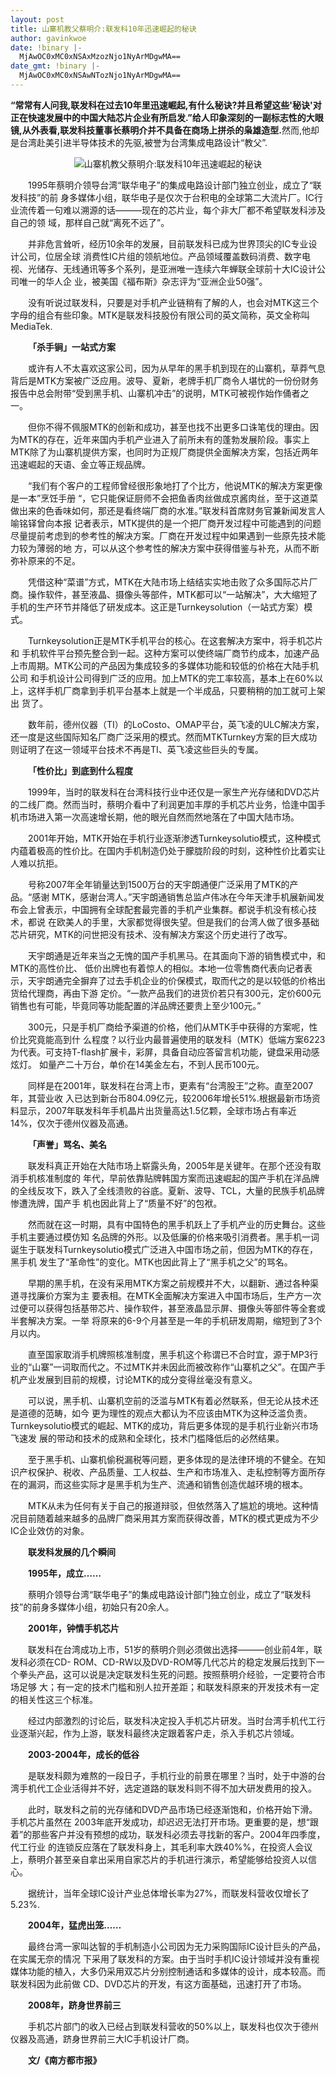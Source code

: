 ```yaml
---
layout: post
title: 山寨机教父蔡明介:联发科10年迅速崛起的秘诀
author: gavinkwoe
date: !binary |-
  MjAwOC0xMC0xNSAxMzozNjo1NyArMDgwMA==
date_gmt: !binary |-
  MjAwOC0xMC0xNSAwNTozNjo1NyArMDgwMA==
---
```

<span style="font-weight: bold;">“常常有人问我,联发科在过去10年里迅速崛起,有什么秘诀?并且希望这些'秘诀'对正在快速发展中的中国大陆芯片企业有所启发.”给人印象深刻的一副标志性的大眼镜,从外表看,联发科技董事长蔡明介并不具备在商场上拼杀的枭雄造型.</span>然而,他却是台湾赴美引进半导体技术的先驱,被誉为台湾集成电路设计“教父”.
 
<p align="center"><img src="http://img1.qq.com/tech/pics/13324/13324933.jpg" border="0" alt="山寨机教父蔡明介:联发科10年迅速崛起的秘诀" />
<p style="text-indent: 2em;">1995年蔡明介领导台湾“联华电子”的集成电路设计部门独立创业，成立了“联发科技”的前 身多媒体小组，联华电子是仅次于台积电的全球第二大流片厂。IC行业流传着一句难以溯源的话&mdash;&mdash;&mdash;现在的芯片业，每个非大厂都不希望联发科涉及自己的领 域，那样自己就“离死不远了”。
<p style="text-indent: 2em;">并非危言耸听，经历10余年的发展，目前联发科已成为世界顶尖的IC专业设计公司，位居全球 消费性IC片组的领航地位。产品领域覆盖数码消费、数字电视、光储存、无线通讯等多个系列，是亚洲唯一连续六年蝉联全球前十大IC设计公司唯一的华人企 业，被美国《福布斯》杂志评为“亚洲企业50强”。
<p style="text-indent: 2em;">没有听说过联发科，只要是对手机产业链稍有了解的人，也会对MTK这三个字母的组合有些印象。MTK是联发科技股份有限公司的英文简称，英文全称叫MediaTek.
<p style="text-indent: 2em;"><strong>「杀手锏」一站式方案</strong>
<p style="text-indent: 2em;">或许有人不太喜欢这家公司，因为从早年的黑手机到现在的山寨机，草莽气息背后是MTK方案被广泛应用。波导、夏新，老牌手机厂商令人堪忧的一份份财务报告中总会附带“受到黑手机、山寨机冲击”的说明，MTK可被视作始作俑者之一。
<p style="text-indent: 2em;">但你不得不佩服MTK的创新和成功，甚至也找不出更多口诛笔伐的理由。因为MTK的存在，近年来国内手机产业进入了前所未有的蓬勃发展阶段。事实上MTK除了为山寨机提供方案，也同时为正规厂商提供全面解决方案，包括近两年迅速崛起的天语、金立等正规品牌。
<p style="text-indent: 2em;">“我们有个客户的工程师曾经很形象地打了个比方，他说MTK的解决方案更像是一本”烹饪手册 “，它只能保证厨师不会把鱼香肉丝做成京酱肉丝，至于这道菜做出来的色香味如何，那还是看终端厂商的水准。”联发科首席财务官兼新闻发言人喻铭铎曾向本报 记者表示，MTK提供的是一个把厂商开发过程中可能遇到的问题尽量提前考虑到的参考性的解决方案。厂商在开发过程中如果遇到一些原先技术能力较为薄弱的地 方，可以从这个参考性的解决方案中获得借鉴与补充，从而不断弥补原来的不足。
<p style="text-indent: 2em;">凭借这种“菜谱”方式，MTK在大陆市场上结结实实地击败了众多国际芯片厂商。操作软件，甚至液晶、摄像头等部件，MTK都可以“一站解决”，大大缩短了手机的生产环节并降低了研发成本。这正是Turnkeysolution（一站式方案）模式。
<p style="text-indent: 2em;">Turnkeysolution正是MTK手机平台的核心。在这套解决方案中，将手机芯片和 手机软件平台预先整合到一起。这种方案可以使终端厂商节约成本，加速产品上市周期。MTK公司的产品因为集成较多的多媒体功能和较低的价格在大陆手机公司 和手机设计公司得到广泛的应用。加上MTK的完工率较高，基本上在60%以上，这样手机厂商拿到手机平台基本上就是一个半成品，只要稍稍的加工就可上架出 货了。
<p style="text-indent: 2em;">数年前，德州仪器（TI）的LoCosto、OMAP平台，英飞凌的ULC解决方案，还一度是这些国际知名厂商广泛采用的模式。然而MTKTurnkey方案的巨大成功则证明了在这一领域平台技术不再是TI、英飞凌这些巨头的专属。
<p style="text-indent: 2em;"><strong>「性价比」到底到什么程度</strong>
<p style="text-indent: 2em;">1999年，当时的联发科在台湾科技行业中还仅是一家生产光存储和DVD芯片的二线厂商。然而当时，蔡明介看中了利润更加丰厚的手机芯片业务，恰逢中国手机市场进入第一次高速增长期，他的眼光自然而然地落在了中国大陆市场。
<p style="text-indent: 2em;">2001年开始，MTK开始在手机行业逐渐渗透Turnkeysolutio模式，这种模式内蕴着极高的性价比。在国内手机制造仍处于朦胧阶段的时刻，这种性价比着实让人难以抗拒。
<p style="text-indent: 2em;">号称2007年全年销量达到1500万台的天宇朗通便广泛采用了MTK的产品。“感谢 MTK，感谢台湾人。”天宇朗通销售总监卢伟冰在今年天津手机展新闻发布会上曾表示，中国拥有全球配套最完善的手机产业集群。都说手机没有核心技术，都说 在欧美人的手里，大家都觉得很失望。但是我们的台湾人做了很多基础芯片研究，MTK的问世把没有技术、没有解决方案这个历史进行了改写。
<p style="text-indent: 2em;">天宇朗通是近年来当之无愧的国产手机黑马。在其面向下游的销售模式中，和MTK的高性价比、 低价出牌也有着惊人的相似。本地一位零售商代表向记者表示，天宇朗通完全摒弃了过去手机企业的价保模式，取而代之的是以较低的价格出货给代理商，再由下游 定价。“一款产品我们的进货价若只有300元，定价600元销售也有可能，毕竟同等功能配置的洋品牌还要贵上至少100元。”
<p style="text-indent: 2em;">300元，只是手机厂商给予渠道的价格，他们从MTK手中获得的方案呢，性价比究竟能高到什 么程度？以行业内最普遍使用的联发科（MTK）低端方案6223为代表。可支持T-flash扩展卡，彩屏，具备自动应答留言机功能，键盘采用动感炫灯。 如量产二十万台，单价在14美金左右，不到人民币100元。
<p style="text-indent: 2em;">同样是在2001年，联发科在台湾上市，更素有“台湾股王”之称。直至2007年，其营业收 入已达到新台币804.09亿元，较2006年增长51%.根据最新市场资料显示，2007年联发科年手机晶片出货量高达1.5亿颗，全球市场占有率近 14%，仅次于德州仪器及高通。
<p style="text-indent: 2em;"><strong>「声誉」骂名、美名</strong>
<p style="text-indent: 2em;">联发科真正开始在大陆市场上崭露头角，2005年是关键年。在那个还没有取消手机核准制度的 年代，早前依靠贴牌韩国方案而迅速崛起的国产手机在洋品牌的全线反攻下，跌入了全线溃败的谷底。夏新、波导、TCL，大量的民族手机品牌惨遭洗牌，国产手 机也因此背上了“质量不好”的包袱。
<p style="text-indent: 2em;">然而就在这一时期，具有中国特色的黑手机跃上了手机产业的历史舞台。这些手机主要通过模仿知 名品牌的外形。以及低廉的价格来吸引消费者。黑手机一词诞生于联发科Turnkeysolutio模式广泛进入中国市场之前，但因为MTK的存在，黑手机 发生了“革命性”的变化。MTK也因此背上了“黑手机之父”的骂名。
<p style="text-indent: 2em;">早期的黑手机，在没有采用MTK方案之前规模并不大，以翻新、通过各种渠道寻找廉价方案为主 要表相。在MTK全面解决方案进入中国市场后，生产方一次过便可以获得包括基带芯片、操作软件，甚至液晶显示屏、摄像头等部件等全套或半套解决方案。一举 将原来的6-9个月甚至是一年的手机研发周期，缩短到了3个月以内。
<p style="text-indent: 2em;">直至国家取消手机牌照核准制度，黑手机这个称谓已不合时宜，源于MP3行业的“山寨”一词取而代之。不过MTK并未因此而被改称作“山寨机之父”。在国产手机产业发展到目前的规模，讨论MTK的成分变得丝毫没有意义。
<p style="text-indent: 2em;">可以说，黑手机、山寨机空前的泛滥与MTK有着必然联系，但无论从技术还是道德的范畴，如今 更为理性的观点大都认为不应该由MTK为这种泛滥负责。Turnkeysolutio模式的崛起、MTK的成功，背后更多体现的是手机行业新兴市场飞速发 展的带动和技术的成熟和全球化，技术门槛降低后的必然结果。
<p style="text-indent: 2em;">至于黑手机、山寨机偷税漏税等问题，更多体现的是法律环境的不健全。在知识产权保护、税收、产品质量、工人权益、生产和市场准入、走私控制等方面所存在的漏洞，而这些实际才是黑手机为生产、流通和销售创造优越环境的根本。
<p style="text-indent: 2em;">MTK从未为任何有关于自己的报道辩驳，但依然落入了尴尬的境地。这种情况目前随着越来越多的品牌厂商采用其方案而获得改善，MTK的模式更成为不少IC企业效仿的对象。
<p style="text-indent: 2em;"><strong>联发科发展的几个瞬间</strong>
<p style="text-indent: 2em;"><strong>1995年，成立……</strong>
<p style="text-indent: 2em;">蔡明介领导台湾“联华电子”的集成电路设计部门独立创业，成立了“联发科技”的前身多媒体小组，初始只有20余人。
<p style="text-indent: 2em;"><strong>2001年，钟情手机芯片</strong>
<p style="text-indent: 2em;">联发科在台湾成功上市，51岁的蔡明介则必须做出选择&mdash;&mdash;&mdash;创业前4年，联发科必须在CD- ROM、CD-RW以及DVD-ROM等几代芯片的稳定发展后找到下一个拳头产品，这可以说是决定联发科生死的问题。按照蔡明介经验，一定要符合市场足够 大；有一定的技术门槛和别人拉开差距；和联发科原来的开发技术有一定的相关性这三个标准。
<p style="text-indent: 2em;">经过内部激烈的讨论后，联发科决定投入手机芯片研发。当时台湾手机代工行业逐渐兴起，作为上游，联发科最终决定跟着客户走，杀入手机芯片领域。
<p style="text-indent: 2em;"><strong>2003-2004年，成长的低谷</strong>
<p style="text-indent: 2em;">是联发科颇为难熬的一段日子，手机行业的前景在哪里？当时，处于中游的台湾手机代工企业活得并不好，选定道路的联发科则不得不加大研发费用的投入。
<p style="text-indent: 2em;">此时，联发科之前的光存储和DVD产品市场已经逐渐饱和，价格开始下滑。手机芯片虽然在 2003年底开发成功，却迟迟无法打开市场。更重要的是，想“跟着”的那些客户并没有预想的成功，联发科必须去寻找新的客户。2004年四季度，代工行业 的连锁反应落在了联发科身上，其毛利率大跌40%%，在投资人会议上，蔡明介甚至亲自拿出采用自家芯片的手机进行演示，希望能够给投资人以信心。
<p style="text-indent: 2em;">据统计，当年全球IC设计产业总体增长率为27%，而联发科营收仅增长了5.23%.
<p style="text-indent: 2em;"><strong>2004年，猛虎出笼……</strong>
<p style="text-indent: 2em;">最终台湾一家叫达智的手机制造小公司因为无力采购国际IC设计巨头的产品，在实属无奈的情况 下采用了联发科的方案。由于当时手机IC设计领域并没有重视媒体功能的植入，大多仍采用双芯片分别控制通话和多媒体的设计，成本较高。而联发科因为此前做 CD、DVD芯片的开发，有这方面基础，迅速打开了市场。
<p style="text-indent: 2em;"><strong>2008年，跻身世界前三</strong>
<p style="text-indent: 2em;">手机芯片部门的收入已经占到联发科营收的50%以上，联发科也仅次于德州仪器及高通，跻身世界前三大IC手机设计厂商。
<p style="text-indent: 2em;"><span style="font-weight: bold;">文/《南方都市报》</span>
